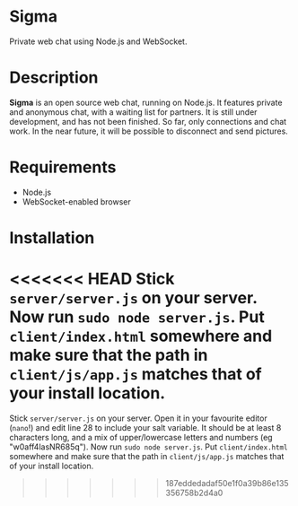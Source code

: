 Sigma
=====

Private web chat using Node.js and WebSocket.

Description
============
**Sigma** is an open source web chat, running on Node.js. It features private and anonymous chat, with a waiting list for partners. It is still under development, and has not been finished. So far, only connections and chat work. In the near future, it will be possible to disconnect and send pictures.

Requirements
============
  * Node.js
  * WebSocket-enabled browser
  
Installation
============
<<<<<<< HEAD
Stick `server/server.js` on your server. Now run `sudo node server.js`. Put `client/index.html` somewhere and make sure that the path in `client/js/app.js` matches that of your install location.
=======
Stick `server/server.js` on your server. Open it in your favourite editor (`nano`!) and edit line 28 to include your salt variable. It should be at least 8 characters long, and a mix of upper/lowercase letters and numbers (eg "w0aff4lasNR685q"). Now run `sudo node server.js`. Put `client/index.html` somewhere and make sure that the path in `client/js/app.js` matches that of your install location.
>>>>>>> 187eddedadaf50e1f0a39b86e135356758b2d4a0
